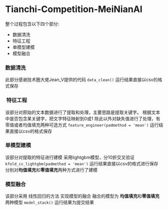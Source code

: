 # Tianchi-Competition-MeiNianAI
整个过程包含以下四个部分:
- 数据清洗 
- 特征工程
- 单模型建模
- 模型融合

### 数据清洗
此部分感谢技术圈大佬Jean_V提供的代码
```data_clean()```
运行结果直接以csv的格式保存

###  特征工程
该部分对原始的文本数据进行了提取和处理，主要思路是提取关键字。
根据文本中是否包含某关键字，把文字特征映射到0或1
除此以外对缺失值进行了处理，有零值或者均值填充两种可选方式
```feature_engineer(padmethod = 'mean')```
运行结果直接以csv的格式保存

### 单模型建模
该部分对提取的特征进行建模
采用lightgbm模型，分10折交叉验证
```kfold_cv_lightgbm(padmethod = 'mean')```
运行结果直接以csv的格式进行保存
分别对**均值填充**和**零值填充**两种方式进行了建模

### 模型融合
该部分采用 线性回归的方法 实现模型的融合
融合的模型为 **均值填充**和**零值填充**两种模型
```model_stack()```
运行结果为提交结果
